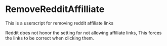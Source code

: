 # RemoveRedditAffilliate
This is a userscript for removing reddit affiliate links


Reddit does not honor the setting for not allowing affiliate links, This forces the links to be correct when clicking them.

